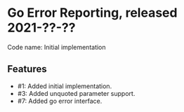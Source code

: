 # Go Error Reporting, released 2021-??-??

Code name: Initial implementation 

## Features

* #1: Added initial implementation.
* #3: Added unquoted parameter support.
* #7: Added go error interface.